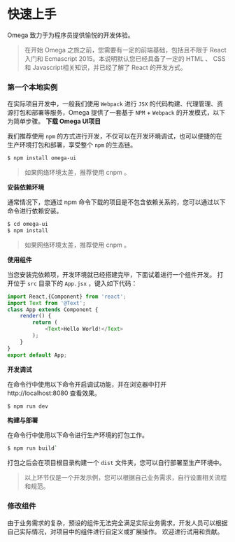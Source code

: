 # 快速上手
Omega 致力于为程序员提供愉悦的开发体验。
> 在开始 Omega 之旅之前，您需要有一定的前端基础，包括且不限于 React 入门和 Ecmascript 2015。本说明默认您已经具备了一定的 HTML 、 CSS 和 Javascript相关知识，并已经了解了 React 的开发方式。

### 第一个本地实例
在实际项目开发中，一般我们使用 `Webpack` 进行 `JSX` 的代码构建、代理管理、资源打包和部署等服务，Omega 提供了一套基于 `NPM` + `Webpack` 的开发模式，以下为简单步骤。
**下载 Omega UI项目**

我们推荐使用 `npm` 的方式进行开发，不仅可以在开发环境调试，也可以便捷的在生产环境打包和部署，享受整个 `npm` 的生态链。
```bash
$ npm install omega-ui
```
>如果网络环境太差，推荐使用 cnpm 。

**安装依赖环境**

通常情况下，您通过 npm 命令下载的项目是不包含依赖关系的，您可以通过以下命令进行依赖安装。
```bash
$ cd omega-ui
$ npm install
```
>如果网络环境太差，推荐使用 cnpm 。

**使用组件**

当您安装完依赖项，开发环境就已经搭建完毕，下面试着进行一个组件开发。
打开位于 `src` 目录下的 `App.jsx` ，键入如下代码：
```js
import React,{Component} from 'react';
import Text from '@Text';
class App extends Component {
    render() {
        return (
            <Text>Hello World!</Text>
        );
    }
}
export default App;
```
**开发调试**

在命令行中使用以下命令开启调试功能，并在浏览器中打开 http://localhost:8080 查看效果。
```bash
$ npm run dev
```

**构建与部署**

在命令行中使用以下命令进行生产环境的打包工作。
```bash
$ npm run build`
```
打包之后会在项目根目录构建一个 `dist` 文件夹，您可以自行部署至生产环境中。

> 以上环节仅是一个开发示例，您可以根据自己业务需求，自行设置相关流程和规范。

### 修改组件
由于业务需求的复杂，预设的组件无法完全满足实际业务需求，开发人员可以根据自己实际情况，对项目中的组件进行自定义或扩展操作。
欢迎进行试用和贡献。